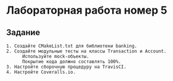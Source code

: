 # Лабораторная работа номер 5
## Задание

    1. Создайте CMakeList.txt для библиотеки banking.
    2. Создайте модульные тесты на классы Transaction и Account.
          Используйте mock-объекты.
          Покрытие кода должно составлять 100%.
    3. Настройте сборочную процедуру на TravisCI.
    4. Настройте Coveralls.io.
